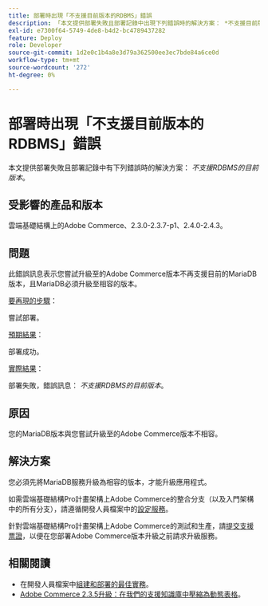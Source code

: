 ```yaml
---
title: 部署時出現「不支援目前版本的RDBMS」錯誤
description: 「本文提供部署失敗且部署記錄中出現下列錯誤時的解決方案： *不支援目前版本的RDBMS*。」
exl-id: e7300f64-5749-4de8-b4d2-bc4789437282
feature: Deploy
role: Developer
source-git-commit: 1d2e0c1b4a8e3d79a362500ee3ec7bde84a6ce0d
workflow-type: tm+mt
source-wordcount: '272'
ht-degree: 0%

---
```


# 部署時出現「不支援目前版本的RDBMS」錯誤

本文提供部署失敗且部署記錄中有下列錯誤時的解決方案： *不支援RDBMS的目前版本*。

## 受影響的產品和版本

雲端基礎結構上的Adobe Commerce、2.3.0-2.3.7-p1、2.4.0-2.4.3。

## 問題

此錯誤訊息表示您嘗試升級至的Adobe Commerce版本不再支援目前的MariaDB版本，且MariaDB必須升級至相容的版本。


<u>要再現的步驟</u>：

嘗試部署。

<u>預期結果</u>：

部署成功。

<u>實際結果</u>：

部署失敗，錯誤訊息： *不支援RDBMS的目前版本*。

## 原因

您的MariaDB版本與您嘗試升級至的Adobe Commerce版本不相容。

## 解決方案

您必須先將MariaDB服務升級為相容的版本，才能升級應用程式。


如需雲端基礎結構Pro計畫架構上Adobe Commerce的整合分支（以及入門架構中的所有分支），請遵循開發人員檔案中的[設定服務](https://devdocs.magento.com/cloud/project/services.html)。

針對雲端基礎結構Pro計畫架構上Adobe Commerce的測試和生產，請[提交支援票證](/help/help-center-guide/help-center/magento-help-center-user-guide.md#submit-ticket)，以便在您部署Adobe Commerce版本升級之前請求升級服務。


## 相關閱讀

* 在開發人員檔案中[組建和部署的最佳實務](https://devdocs.magento.com/cloud/reference/discover-deploy.html#best-practices)。
* [Adobe Commerce 2.3.5升級：在我們的支援知識庫中壓縮為動態表格](https://experienceleague.adobe.com/docs/commerce-operations/implementation-playbook/best-practices/maintenance/commerce-235-upgrade-prerequisites-mariadb.html)。
